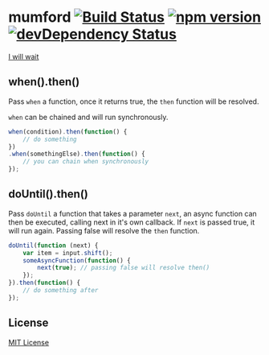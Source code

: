 # mumford [![Build Status](https://travis-ci.org/leecrossley/mumford.png?branch=master)](https://travis-ci.org/leecrossley/mumford) [![npm version](https://badge.fury.io/js/mumford.png)](https://npmjs.org/package/mumford) [![devDependency Status](https://david-dm.org/leecrossley/mumford/dev-status.png)](https://david-dm.org/leecrossley/mumford#info=devDependencies)

[I will wait](https://www.youtube.com/watch?v=rGKfrgqWcv0)

## when().then()

Pass `when` a function, once it returns true, the `then` function will be resolved.

`when` can be chained and will run synchronously.

```js
when(condition).then(function() {
    // do something
})
.when(somethingElse).then(function() {
    // you can chain when synchronously
});
```

## doUntil().then()

Pass `doUntil` a function that takes a parameter `next`, an async function can then be executed, calling next in it's own callback. If `next` is passed true, it will run again. Passing false will resolve the `then` function.

```js
doUntil(function (next) {
    var item = input.shift();
    someAsyncFunction(function() {
        next(true); // passing false will resolve then()
    });
}).then(function() {
    // do something after
});
```


## License

[MIT License](http://ilee.mit-license.org)

